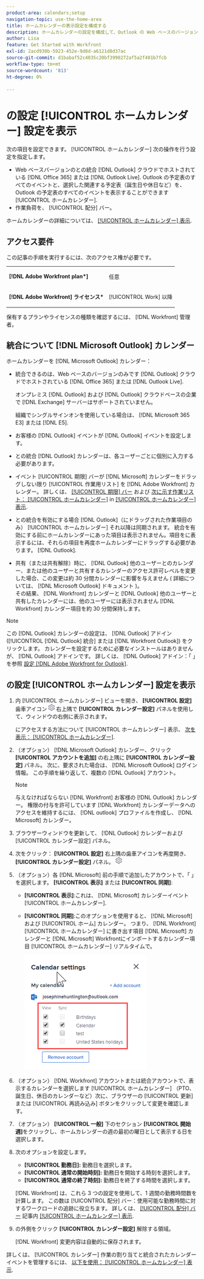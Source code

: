 ```yaml
---
product-area: calendars;setup
navigation-topic: use-the-home-area
title: ホームカレンダーの表示設定を構成する
description: ホームカレンダーの設定を構成して、Outlook の Web ベースのバージョンと統合し、使用可能な勤務時間に対するワークロードの追跡を行うことができます。
author: Lisa
feature: Get Started with Workfront
exl-id: 2acd930b-5923-452e-9d8d-a6121d8d37ac
source-git-commit: d1babaf52c4035c20bf3990272af5a2f401b7fcb
workflow-type: tm+mt
source-wordcount: '813'
ht-degree: 0%

---
```


# の設定 [!UICONTROL ホームカレンダー] 設定を表示

次の項目を設定できます。 [!UICONTROL ホームカレンダー] 次の操作を行う設定を指定します。

* Web ベースバージョンのとの統合 [!DNL Outlook] クラウドでホストされている [!DNL Office 365] または [!DNL Outlook Live]. Outlook の予定表のすべてのイベントと、選択した関連する予定表（誕生日や休日など）を、Outlook の予定表のすべてのイベントを表示することができます [!UICONTROL ホームカレンダー].
* 作業負荷を、 [!UICONTROL 配分] バー。

ホームカレンダーの詳細については、 [[!UICONTROL ホームカレンダー] 表示](../../../workfront-basics/using-home/using-the-home-area/home-calendar-view.md).

## アクセス要件

この記事の手順を実行するには、次のアクセス権が必要です。

<table style="table-layout:auto"> 
 <col> 
 </col> 
 <col> 
 </col> 
 <tbody> 
  <tr> 
   <td role="rowheader"><strong>[!DNL Adobe Workfront plan*]</strong></td> 
   <td> <p>任意</p> </td> 
  </tr> 
  <tr> 
   <td role="rowheader"><strong>[!DNL Adobe Workfront] ライセンス*</strong></td> 
   <td> <p>[!UICONTROL Work] 以降</p> </td> 
  </tr> 
 </tbody> 
</table>

保有するプランやライセンスの種類を確認するには、 [!DNL Workfront] 管理者。

## 統合について [!DNL Microsoft Outlook] カレンダー

ホームカレンダーを [!DNL Microsoft Outlook] カレンダー：

* 統合できるのは、Web ベースのバージョンのみです [!DNL Outlook] クラウドでホストされている [!DNL Office 365] または [!DNL Outlook Live].

   オンプレミス [!DNL Outlook] および [!DNL Outlook] クラウドベースの企業で [!DNL Exchange] サーバーはサポートされていません。

   組織でシングルサインオンを使用している場合は、 [!DNL Microsoft 365 E3] または [!DNL E5].

* お客様の [!DNL Outlook] イベントが [!DNL Outlook] イベントを設定します。
* との統合 [!DNL Outlook] カレンダーは、各ユーザーごとに個別に入力する必要があります。
* イベント [!UICONTROL 期限] バーが [!DNL Microsoft] カレンダーをドラッグしない限り [!UICONTROL 作業用リスト] を [!DNL Adobe Workfront] カレンダー。 詳しくは、 [[!UICONTROL 期限] バー](../../../workfront-basics/using-home/using-the-home-area/home-calendar-view.md#viewing-the-due-bar) および [次に示す作業リスト： [!UICONTROL ホームカレンダー]](../../../workfront-basics/using-home/using-the-home-area/home-calendar-view.md#using-the-left-panel-of-the-home-view) in [[!UICONTROL ホームカレンダー] 表示](../../../workfront-basics/using-home/using-the-home-area/home-calendar-view.md).

* との統合を有効にする場合 [!DNL Outlook]（にドラッグされた作業項目のみ） [!UICONTROL ホームカレンダー] それ以降は同期されます。 統合を有効にする前にホームカレンダーにあった項目は表示されません。項目をに表示するには、それらの項目を再度ホームカレンダーにドラッグする必要があります。 [!DNL Outlook].
* 共有（または共有解除）時に、 [!DNL Outlook] 他のユーザーとのカレンダー、または他のユーザーと共有するカレンダーのアクセス許可レベルを変更した場合、この変更は約 30 分間カレンダーに影響を与えません ( 詳細については、 [!DNL Microsoft Outlook] ドキュメント )。\
   その結果、 [!DNL Workfront] カレンダーと [!DNL Outlook] 他のユーザーと共有したカレンダーには、他のユーザーには表示されません [!DNL Workfront] カレンダー項目を約 30 分間保持します。

>[!NOTE]
>
>この [!DNL Outlook] カレンダーの設定は、 [!DNL Outlook] アドイン ([!UICONTROL [!DNL Outlook] 統合] または [!DNL Workfront Outlook]) をクリックします。 カレンダーを設定するために必要なインストールはありませんが、 [!DNL Outlook] アドインです。 詳しくは、 [!DNL Outlook] アドイン：「 」を参照 [設定 [!DNL Adobe Workfront for Outlook]](../../../workfront-integrations-and-apps/using-workfront-with-outlook/set-up-workfront-for-outlook.md).

## の設定 [!UICONTROL ホームカレンダー] 設定を表示

1. 内 [!UICONTROL ホームカレンダー] ビューを開き、 **[!UICONTROL 設定]** 歯車アイコン ![Calendar_Settings_gear_icon.png](assets/calendar-settings-gear-icon.png) 右上隅で **[!UICONTROL カレンダー設定]** パネルを使用して、ウィンドウの右側に表示されます。

   にアクセスする方法について [!UICONTROL ホームカレンダー] 表示、 [次を表示： [!UICONTROL ホームカレンダー]](../../../workfront-basics/using-home/using-the-home-area/view-home-calendar.md).

1. （オプション） [!DNL Microsoft Outlook] カレンダー、クリック **[!UICONTROL アカウントを追加]** の右上隅に **[!UICONTROL カレンダー設定]** パネル。 次に、要求された場合は、 [!DNL Microsoft Outlook] ログイン情報。 この手順を繰り返して、複数の [!DNL Outlook] アカウント。

   >[!NOTE]
   >
   >与えなければならない [!DNL Workfront] お客様の [!DNL Outlook] カレンダー。 権限の付与を許可しています [!DNL Workfront] カレンダーデータへのアクセスを維持するには、 [!DNL outlook] プロファイルを作成し、 [!DNL Microsoft] カレンダー。

1. ブラウザーウィンドウを更新して、 [!DNL Outlook] カレンダーおよび [!UICONTROL カレンダー設定] パネル。
1. 次をクリック： **[!UICONTROL 設定]** 右上隅の歯車アイコンを再度開き、 **[!UICONTROL カレンダー設定]** パネル。 ![Calendar_Settings_gear_icon.png](assets/calendar-settings-gear-icon.png)

1. （オプション）各 [!DNL Microsoft] 前の手順で追加したアカウントで、「 」を選択します。 **[!UICONTROL 表示]** または **[!UICONTROL 同期]**:

   * **[!UICONTROL 表示]**:これは、 [!DNL Microsoft] カレンダーイベント [!UICONTROL ホームカレンダー].
   * **[!UICONTROL 同期]**:このオプションを使用すると、 [!DNL Microsoft] および [!UICONTROL ホーム] カレンダー。 つまり、 [!DNL Workfront] [!UICONTROL ホームカレンダー] に書き出す項目 [!DNL Microsoft] カレンダーと [!DNL Microsoft] Workfrontにインポートするカレンダー項目 [!UICONTROL ホームカレンダー] リアルタイムで。

      ![](assets/view-sync-checkboxes-qs.png)

1. （オプション） [!DNL Workfront] アカウントまたは統合アカウントで、表示するカレンダーを選択します [!UICONTROL ホームカレンダー] （PTO、誕生日、休日のカレンダーなど）次に、ブラウザーの [!UICONTROL 更新] または [!UICONTROL 再読み込み] ボタンをクリックして変更を確認します。

1. （オプション） **[!UICONTROL 一般]** 下のセクション **[!UICONTROL 開始週]**&#x200B;をクリックし、ホームカレンダーの週の最初の曜日として表示する日を選択します。

1. 次のオプションを設定します。

   * **[!UICONTROL 勤務日]:** 勤務日を選択します。
   * **[!UICONTROL 通常の開始時刻]:** 勤務日を開始する時刻を選択します。
   * **[!UICONTROL 通常の終了時刻]:** 勤務日を終了する時間を選択します。

   [!DNL Workfront] は、これら 3 つの設定を使用して、1 週間の勤務時間数を計算します。 この数は [!UICONTROL 配分] バー：使用可能な勤務時間に対するワークロードの追跡に役立ちます。 詳しくは、 [[!UICONTROL 配分] バー](../../../workfront-basics/using-home/using-the-home-area/home-calendar-view.md#understanding-the-allocation-of-time) 記事内 [[!UICONTROL ホームカレンダー] 表示](../../../workfront-basics/using-home/using-the-home-area/home-calendar-view.md).

1. の外側をクリック **[!UICONTROL カレンダー設定]** 解除する領域。

   [!DNL Workfront] 変更内容は自動的に保存されます。

詳しくは、 [!UICONTROL カレンダー] 作業の割り当てと統合されたカレンダーイベントを管理するには、 [以下を使用： [!UICONTROL ホームカレンダー] 表示](../../../workfront-basics/using-home/using-the-home-area/use-home-calendar-view.md).

<!--
<MadCap:conditionalText data-mc-conditions="QuicksilverOrClassic.Draft mode">
(NOTE: from Courtney: [step #] Type your weekly work hours under How many hours a week do you work?This number affects the Allocation bar, which helps you track your workload against your available work hours. For more information, see "Allocation Bar" in the article "Understanding the Home Calendar View.")
</MadCap:conditionalText>
-->
